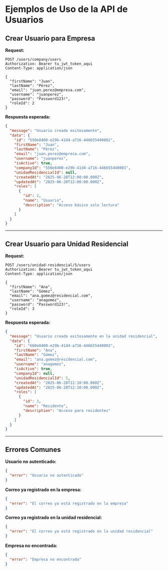 # Ejemplos de Uso de la API de Usuarios

## Crear Usuario para Empresa

**Request:**
```
POST /users/company/users
Authorization: Bearer tu_jwt_token_aqui
Content-Type: application/json

{
  "firstName": "Juan",
  "lastName": "Pérez",
  "email": "juan.perez@empresa.com",
  "username": "juanperez",
  "password": "Password123!",
  "roleId": 2
}
```

**Respuesta esperada:**
```json
{
  "message": "Usuario creado exitosamente",
  "data": {
    "id": "550e8400-e29b-41d4-a716-446655440002",
    "firstName": "Juan",
    "lastName": "Pérez",
    "email": "juan.perez@empresa.com",
    "username": "juanperez",
    "isActive": true,
    "companyId": "550e8400-e29b-41d4-a716-446655440001",
    "unidadResidencialId": null,
    "createdAt": "2025-06-28T12:00:00.000Z",
    "updatedAt": "2025-06-28T12:00:00.000Z",
    "roles": [
      {
        "id": 2,
        "name": "Usuario",
        "description": "Acceso básico solo lectura"
      }
    ]
  }
}
```

---

## Crear Usuario para Unidad Residencial

**Request:**
```
POST /users/unidad-residencial/5/users
Authorization: Bearer tu_jwt_token_aqui
Content-Type: application/json

{
  "firstName": "Ana",
  "lastName": "Gómez",
  "email": "ana.gomez@residencial.com",
  "username": "anagomez",
  "password": "Password123!",
  "roleId": 3
}
```

**Respuesta esperada:**
```json
{
  "message": "Usuario creado exitosamente en la unidad residencial",
  "data": {
    "id": "660e8400-e29b-41d4-a716-446655440003",
    "firstName": "Ana",
    "lastName": "Gómez",
    "email": "ana.gomez@residencial.com",
    "username": "anagomez",
    "isActive": true,
    "companyId": null,
    "unidadResidencialId": 5,
    "createdAt": "2025-06-28T12:10:00.000Z",
    "updatedAt": "2025-06-28T12:10:00.000Z",
    "roles": [
      {
        "id": 3,
        "name": "Residente",
        "description": "Acceso para residentes"
      }
    ]
  }
}
```

---

## Errores Comunes

**Usuario no autenticado:**
```json
{
  "error": "Usuario no autenticado"
}
```

**Correo ya registrado en la empresa:**
```json
{
  "error": "El correo ya está registrado en la empresa"
}
```

**Correo ya registrado en la unidad residencial:**
```json
{
  "error": "El correo ya está registrado en la unidad residencial"
}
```

**Empresa no encontrada:**
```json
{
  "error": "Empresa no encontrada"
}
```

